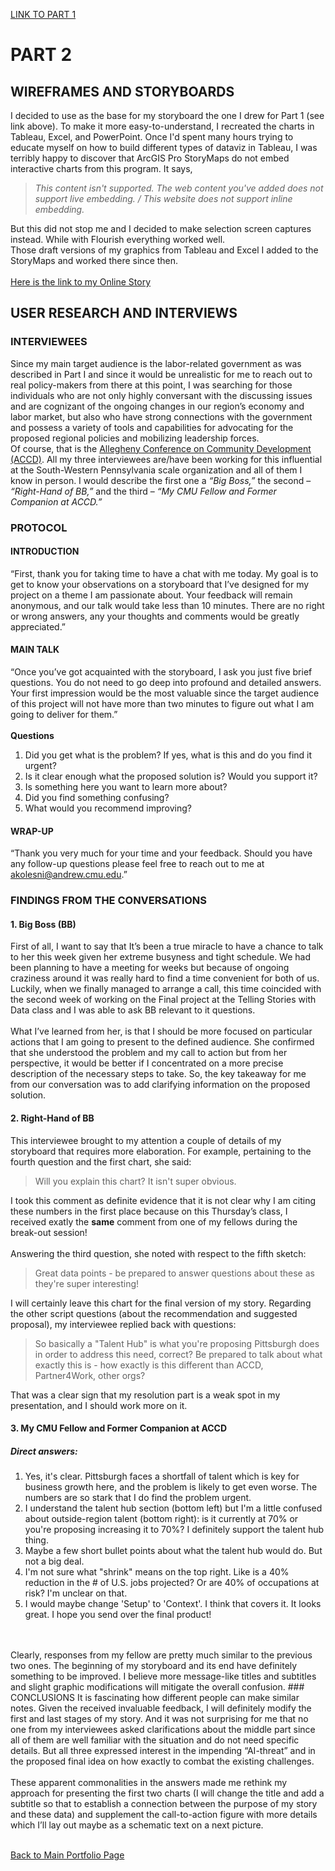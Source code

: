 [LINK TO PART 1](/FinalProjectPartI_AnnaKolesnikova.md)
# PART 2
## WIREFRAMES AND STORYBOARDS
I decided to use as the base for my storyboard the one I drew for Part 1 (see link above). To make it more easy-to-understand, I recreated the charts in Tableau, Excel, and PowerPoint.
Once I'd spent many hours trying to educate myself on how to build different types of dataviz in Tableau, I was terribly happy to discover that ArcGIS Pro StoryMaps do not
embed interactive charts from this program. It says,
> *This content isn't supported. The web content you've added
> does not support live embedding. / This website does not support inline embedding.*

But this did not stop me and I decided to make selection screen captures instead. While with Flourish everything worked well.
<br/>
Those draft versions of my graphics from Tableau and Excel I added to the StoryMaps and worked there since then.
<br/>
<br/>
[Here is the link to my Online Story](https://arcg.is/0aPCqL0)

## USER RESEARCH AND INTERVIEWS
### INTERVIEWEES
Since my main target audience is the labor-related government as was described in Part I and since it would be unrealistic for me to reach out to real policy-makers
from there at this point, I was searching for those individuals who are not only highly conversant with the discussing issues and are cognizant of the ongoing changes
in our region’s economy and labor market, but also who have strong connections with the government and possess a variety of tools and capabilities for advocating for
the proposed regional policies and mobilizing leadership forces.
<br/>
Of course, that is the [Allegheny Conference on Community Development (ACCD)](https://www.alleghenyconference.org/). All my three interviewees are/have been working for this influential at the South-Western Pennsylvania scale organization and all of them I know in person. I would describe the first one a *“Big Boss,”* the second – *“Right-Hand of BB,”* and the third – *“My CMU Fellow and Former Companion at ACCD.”*
### PROTOCOL
#### INTRODUCTION
“First, thank you for taking time to have a chat with me today. My goal is to get to know your observations on a storyboard that I’ve designed for my project on a theme
I am passionate about. Your feedback will remain anonymous, and our talk would take less than 10 minutes. There are no right or wrong answers, any your thoughts and
comments would be greatly appreciated.”
#### MAIN TALK
“Once you’ve got acquainted with the storyboard, I ask you just five brief questions. You do not need to go deep into profound and detailed answers.
Your first impression would be the most valuable since the target audience of this project will not have more than two minutes to figure out what I am going to deliver
for them.”
<br/>
<br/>
**Questions**
1. Did you get what is the problem? If yes, what is this and do you find it urgent?
2. Is it clear enough what the proposed solution is? Would you support it?
3. Is something here you want to learn more about?
4. Did you find something confusing?
5. What would you recommend improving?
#### WRAP-UP
“Thank you very much for your time and your feedback. Should you have any follow-up questions please feel free to reach out to me at akolesni@andrew.cmu.edu.”
### FINDINGS FROM THE CONVERSATIONS
#### 1. Big Boss (BB)
First of all, I want to say that It’s been a true miracle to have a chance to talk to her this week given her extreme busyness and tight schedule.
We had been planning to have a meeting for weeks but because of ongoing craziness around it was really hard to find a time convenient for both of us.
Luckily, when we finally managed to arrange a call, this time coincided with the second week of working on the Final project at the Telling Stories with Data class
and I was able to ask BB relevant to it questions.
<br/>
<br/>
What I’ve learned from her, is that I should be more focused on particular actions that I am going to present to the defined audience.
She confirmed that she understood the problem and my call to action but from her perspective, it would be better if I concentrated on a more precise description
of the necessary steps to take. So, the key takeaway for me from our conversation was to add clarifying information on the proposed solution.
#### 2. Right-Hand of BB
This interviewee brought to my attention a couple of details of my storyboard that requires more elaboration. For example, pertaining to the fourth question and the first chart, she said:
> Will you explain this chart? It isn't super obvious.

I took this comment as definite evidence that it is not clear why I am citing these numbers in the first place because on this Thursday’s class,
I received exatly the **same** comment from one of my fellows during the break-out session!
<br/>
<br/>
Answering the third question, she noted with respect to the fifth sketch:
> Great data points - be prepared to answer questions about these as they're super interesting!

I will certainly leave this chart for the final version of my story.
Regarding the other script questions (about the recommendation and suggested proposal), my interviewee replied back with questions:
> So basically a "Talent Hub" is what you're proposing Pittsburgh does in order to address this need, correct? Be prepared to talk about what exactly this is - how exactly is this different than ACCD, Partner4Work, other orgs?

That was a clear sign that my resolution part is a weak spot in my presentation, and I should work more on it.
#### 3. My CMU Fellow and Former Companion at ACCD
##### Direct answers:
1. Yes, it's clear. Pittsburgh faces a shortfall of talent which is key for business growth here, and the problem is likely to get even worse. The numbers are so stark that I do find the problem urgent.
2. I understand the talent hub section (bottom left) but I'm a little confused about outside-region talent (bottom right): is it currently at 70% or you're proposing increasing it to 70%? I definitely support the talent hub thing.
3. Maybe a few short bullet points about what the talent hub would do. But not a big deal.
4. I'm not sure what "shrink" means on the top right. Like is a 40% reduction in the # of U.S. jobs projected? Or are 40% of occupations at risk? I'm unclear on that.
5. I would maybe change 'Setup' to 'Context'. I think that covers it. It looks great. I hope you send over the final product!
<br/>
<br/>
Clearly, responses from my fellow are pretty much similar to the previous two ones. The beginning of my storyboard and its end have definitely something to be improved. I believe more message-like titles and subtitles and slight graphic modifications will mitigate the overall confusion.
### CONCLUSIONS
It is fascinating how different people can make similar notes. Given the received invaluable feedback, I will definitely modify the first and last stages of my story.
And it was not surprising for me that no one from my interviewees asked clarifications about the middle part since all of them are well familiar with the situation and
do not need specific details. But all three expressed interest in the impending “AI-threat” and in the proposed final idea on how exactly to combat the existing challenges.
<br/>
<br/>
These apparent commonalities in the answers made me rethink my approach for presenting the first two charts (I will change the title and add a subtitle so that to establish a connection between the purpose of my story and these data) and supplement the call-to-action figure with more details which I’ll lay out maybe as a schematic text on a next picture.
<br/>
<br/>

[Back to Main Portfolio Page](/README.md)
